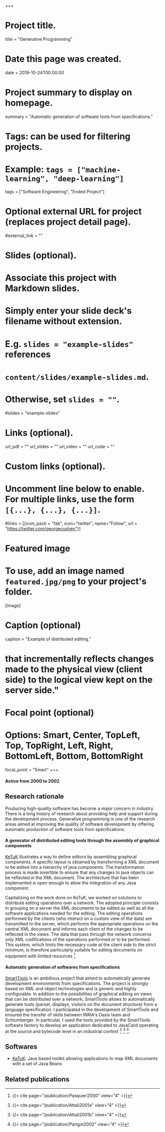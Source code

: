 +++
# Project title.
title = "Generative Programming"

# Date this page was created.
date = 2019-10-24T00:00:00

# Project summary to display on homepage.
summary = "Automatic generation of software tools from specifications."

# Tags: can be used for filtering projects.
# Example: `tags = ["machine-learning", "deep-learning"]`
tags = ["Software Engineering", "Ended Project"]

# Optional external URL for project (replaces project detail page).
#external_link = ""

# Slides (optional).
#   Associate this project with Markdown slides.
#   Simply enter your slide deck's filename without extension.
#   E.g. `slides = "example-slides"` references 
#   `content/slides/example-slides.md`.
#   Otherwise, set `slides = ""`.
#slides = "example-slides"

# Links (optional).
url_pdf = ""
url_slides = ""
url_video = ""
url_code = ""

# Custom links (optional).
#   Uncomment line below to enable. For multiple links, use the form `[{...}, {...}, {...}]`.
#links = [{icon_pack = "fab", icon="twitter", name="Follow", url = "https://twitter.com/georgecushen"}]

# Featured image
# To use, add an image named `featured.jpg/png` to your project's folder. 
[image]
  # Caption (optional)
  caption = "Example of distributed editing."
# that incrementally reflects changes made to the physical view (client side) to the logical view kept on the server side."

  
  # Focal point (optional)
  # Options: Smart, Center, TopLeft, Top, TopRight, Left, Right, BottomLeft, Bottom, BottomRight
  focal_point = "Smart"
+++

#### Active from 2000 to 2002

## Research rationale
Producing high-quality software has become a major concern in industry.
There is a long history of research about providing help and support during the development process.
Generative programming is one of the research areas aimed at improving the quality of software development by offering automatic production of software tools from specifications.

#### A generator of distributed editing tools through the assembly of graphical components

[KeTuK](/software/ketuk) illustrates a way to define editors by assembling graphical components.
A specific layout is obtained by transforming a XML document to be edited into a hierarchy of java components.
The transformation process is made invertible to ensure that any changes to java objects can be reflected in the XML document.
The architecture that has been implemented is open enough to allow the integration of any Java component.

Capitalizing on the work done on KeTuK, we worked on solutions to distribute editing operations over a network.
The adopted principle consists in grouping on a server the XML documents to be edited as well as all the software applications needed for the editing.
The editing operations performed by the clients (who interact on a custom view of the data) are transmitted to the server, which performs the appropriate operations on the central XML document and informs each client of the changes to be reflected in the views.
The data that pass through the network concerns only XML codifications of the operations performed or to be performed.
This system, which limits the necessary code at the client side to the strict minimum, is therefore particularly suitable for editing documents on equipment with limited resources [^Pasquier2000].

#### Automatic generation of softwares from specifications

[SmartTools](http://www-sop.inria.fr/members/Didier.Parigot/SmartTools/) is an ambitious project that aimed to automatically generate development environments from specifications.
The project is strongly based on XML and object technologies and is generic and highly configurable.
In addition to the possibilities of graphical editing on views that can be distributed over a network, SmartTools allows to automatically generate tools (parser, displays, visitors on the document structure) from a language specification.
I participated in the development of SmartTools and ensured the transfer of skills between INRIA's Oasis team and Schlumberger.
In particular, I used the tools provided by the SmartTools software factory to develop an application dedicated to JavaCard operating at the source and bytecode level in an industrial context [^Attali2001a] [^Attali2001b] [^Parigot2002].

## Softwares
* [KeTuK](/software/ketuk): Java based toolkit allowing applications to map XML documents with a set of Java Beans

## Related publications
[^Pasquier2000]: {{< cite page="/publication/Pasquier2000" view="4" >}}
[^Attali2001a]: {{< cite page="/publication/Attali2001a" view="4" >}}
[^Attali2001b]: {{< cite page="/publication/Attali2001b" view="4" >}}
[^Parigot2002]: {{< cite page="/publication/Parigot2002" view="4" >}}
